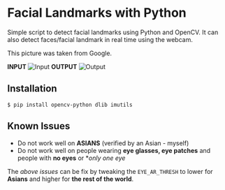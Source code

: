 # Facial Landmarks with Python
Simple script to detect facial landmarks using Python and OpenCV.
It can also detect faces/facial landmark in real time using the webcam.

This picture was taken from Google.

**INPUT**
![Input](https://imgur.com/5tcH49U.jpg)
**OUTPUT**
![Output](https://imgur.com/b9bhQRb.png)

## Installation
`$ pip install opencv-python dlib imutils`

## Known Issues
- Do not work well on **ASIANS** (verified by an Asian - myself)
- Do not work well on people wearing **eye glasses, eye patches** and people with **no eyes** or **only one eye*

The _above issues_ can be fix by tweaking the `EYE_AR_THRESH` to lower for **Asians** and higher for **the rest of the world**.

